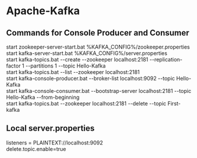 # Apache-Kafka

Commands for Console Producer and Consumer
--------------------------------------------------  
start zookeeper-server-start.bat %KAFKA_CONFIG%/zookeeper.properties  
start kafka-server-start.bat %KAFKA_CONFIG%/server.properties     
start kafka-topics.bat --create --zookeeper localhost:2181 --replication-factor 1 --partitions 1 --topic Hello-Kafka  
start kafka-topics.bat --list --zookeeper localhost:2181  
start kafka-console-producer.bat --broker-list localhost:9092 --topic Hello-Kafka          
start kafka-console-consumer.bat --bootstrap-server localhost:2181 --topic Hello-Kafka --from-beginning   
start kafka-topics.bat --zookeeper localhost:2181 --delete --topic First-kafka    

Local server.properties
----------------------------------------------------- 
listeners = PLAINTEXT://localhost:9092  
delete.topic.enable=true  

